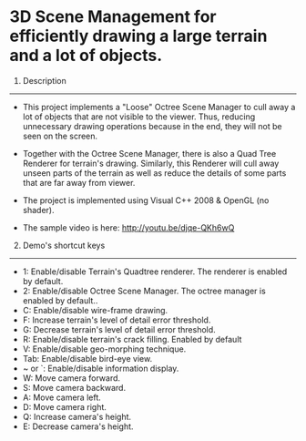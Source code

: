 3D Scene Management for efficiently drawing a large terrain and a lot of objects. 
====================================
1. Description
-------------------
- This project implements a "Loose" Octree Scene Manager to cull away a lot of objects that are not visible to the viewer. Thus, reducing unnecessary drawing operations because in the end, they will not be seen on the screen.
- Together with the Octree Scene Manager, there is also a Quad Tree Renderer for terrain's drawing. Similarly, this Renderer will cull away unseen parts of the terrain as well as reduce the details of some parts that are far away from viewer. 

- The project is implemented using Visual C++ 2008 & OpenGL (no shader).

- The sample video is here: http://youtu.be/djqe-QKh6wQ

2. Demo's shortcut keys
-------------------
- 1: Enable/disable Terrain's Quadtree renderer. The renderer is enabled by default.
- 2: Enable/disable Octree Scene Manager. The octree manager is enabled by default..
- C: Enable/disable wire-frame drawing.
- F: Increase terrain's level of detail error threshold.
- G: Decrease terrain's level of detail error threshold.
- R: Enable/disable terrain's crack filling. Enabled by default
- V: Enable/disable geo-morphing technique.
- Tab: Enable/disable bird-eye view.
- ~ or `: Enable/disable information display.
- W: Move camera forward.
- S: Move camera backward.
- A: Move camera left.
- D: Move camera right.
- Q: Increase camera's height.
- E: Decrease camera's height.